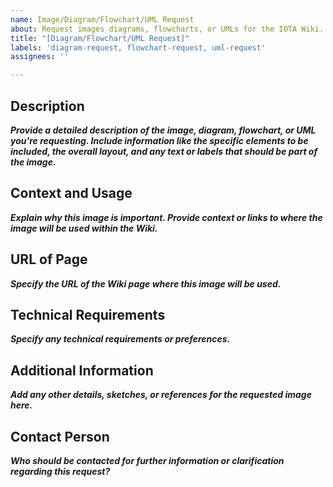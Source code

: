 ```yaml
---
name: Image/Diagram/Flowchart/UML Request
about: Request images diagrams, flowcharts, or UMLs for the IOTA Wiki.
title: "[Diagram/Flowchart/UML Request]"
labels: 'diagram-request, flowchart-request, uml-request'
assignees: ''

---
```


## Description

***Provide a detailed description of the image, diagram, flowchart, or UML you're requesting. Include information like the specific elements to be included, the overall layout, and any text or labels that should be part of the image.***

## Context and Usage

***Explain why this image is important. Provide context or links to where the image will be used within the Wiki.***

## URL of Page

***Specify the URL of the Wiki page where this image will be used.***

## Technical Requirements

***Specify any technical requirements or preferences.***

## Additional Information

***Add any other details, sketches, or references for the requested image here.***

## Contact Person

***Who should be contacted for further information or clarification regarding this request?***
